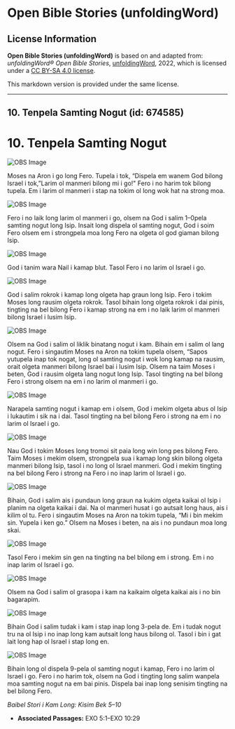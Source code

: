 # Open Bible Stories (unfoldingWord)

## License Information

**Open Bible Stories (unfoldingWord)** is based on and adapted from: _unfoldingWord® Open Bible Stories_, [unfoldingWord](https://unfoldingword.org/utw), 2022, which is licensed under a [CC BY-SA 4.0 license](https://creativecommons.org/licenses/by-sa/4.0/legalcode.en).

This markdown version is provided under the same license.



--------------------------------

## 10. Tenpela Samting Nogut (id: 674585)

10\. Tenpela Samting Nogut
==========================

![OBS Image](https://cdn.door43.org/obs/jpg/360px/obs-en-10-01.jpg)

Moses na Aron i go long Fero. Tupela i tok, “Dispela em wanem God bilong Israel i tok,”Larim ol manmeri bilong mi i go!" Fero i no harim tok bilong tupela. Em i larim ol manmeri i stap na tokim ol long wok hat na strong moa.

![OBS Image](https://cdn.door43.org/obs/jpg/360px/obs-en-10-02.jpg)

Fero i no laik long larim ol manmeri i go, olsem na God i salim 1–0pela samting nogut long Isip. Insait long dispela ol samting nogut, God i soim Fero olsem em i strongpela moa long Fero na olgeta ol god giaman bilong Isip.

![OBS Image](https://cdn.door43.org/obs/jpg/360px/obs-en-10-03.jpg)

God i tanim wara Nail i kamap blut. Tasol Fero i no larim ol Israel i go.

![OBS Image](https://cdn.door43.org/obs/jpg/360px/obs-en-10-04.jpg)

God i salim rokrok i kamap long olgeta hap graun long Isip. Fero i tokim Moses long rausim olgeta rokrok. Tasol bihain long olgeta rokrok i dai pinis, tingting na bel bilong Fero i kamap strong na em i no laik larim ol manmeri bilong Israel i lusim Isip.

![OBS Image](https://cdn.door43.org/obs/jpg/360px/obs-en-10-05.jpg)

Olsem na God i salim ol liklik binatang nogut i kam. Bihain em i salim ol lang nogut. Fero i singautim Moses na Aron na tokim tupela olsem, “Sapos yutupela inap tok nogat, long ol samting nogut i wok long kamap na rausim, orait olgeta manmeri bilong Israel bai i lusim Isip. Olsem na taim Moses i beten, God i rausim olgeta lang nogut long Isip. Tasol tingting na bel bilong Fero i strong olsem na em i no larim ol manmeri i go.

![OBS Image](https://cdn.door43.org/obs/jpg/360px/obs-en-10-06.jpg)

Narapela samting nogut i kamap em i olsem, God i mekim olgeta abus ol Isip i lukautim i sik na i dai. Tasol tingting na bel bilong Fero i strong na em i no larim ol Israel i go.

![OBS Image](https://cdn.door43.org/obs/jpg/360px/obs-en-10-07.jpg)

Nau God i tokim Moses long tromoi sit paia long win long pes bilong Fero. Taim Moses i mekim olsem, strongpela sua i kamap long skin bilong olgeta manmeri bilong Isip, tasol i no long ol Israel manmeri. God i mekim tingting na bel bilong Fero i strong na Fero i no inap larim ol Israel i go.

![OBS Image](https://cdn.door43.org/obs/jpg/360px/obs-en-10-08.jpg)

Bihain, God i salim ais i pundaun long graun na kukim olgeta kaikai ol Isip i planim na olgeta kaikai i dai. Na ol manmeri husat i go autsait long haus, ais i kilim ol tu. Fero i singautim Moses na Aron na tokim tupela, “Mi i bin mekim sin. Yupela i ken go.” Olsem na Moses i beten, na ais i no pundaun moa long skai.

![OBS Image](https://cdn.door43.org/obs/jpg/360px/obs-en-10-09.jpg)

Tasol Fero i mekim sin gen na tingting na bel bilong em i strong. Em i no inap larim ol Israel i go.

![OBS Image](https://cdn.door43.org/obs/jpg/360px/obs-en-10-10.jpg)

Olsem na God i salim ol grasopa i kam na kaikaim olgeta kaikai ais i no bin bagarapim.

![OBS Image](https://cdn.door43.org/obs/jpg/360px/obs-en-10-11.jpg)

Bihain God i salim tudak i kam i stap inap long 3\-pela de. Em i tudak nogut tru na ol Isip i no inap long kam autsait long haus bilong ol. Tasol i bin i gat lait long hap ol Israel i stap long en.

![OBS Image](https://cdn.door43.org/obs/jpg/360px/obs-en-10-12.jpg)

Bihain long ol dispela 9\-pela ol samting nogut i kamap, Fero i no larim ol Israel i go. Fero i no harim tok, olsem na God i tingting long salim wanpela moa samting nogut na em bai pinis. Dispela bai inap long senisim tingting na bel bilong Fero.

*Baibel Stori i Kam Long: Kisim Bek 5–10*

* **Associated Passages:** EXO 5:1–EXO 10:29

